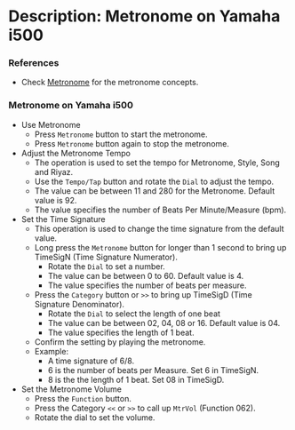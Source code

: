 # Description: Metronome on Yamaha i500

### References
* Check [Metronome](../theory/004-Metronome.md) for the metronome concepts.

### Metronome on Yamaha i500
* Use Metronome
    - Press `Metronome` button to start the metronome. 
    - Press `Metronome` button again to stop the metronome.
* Adjust the Metronome Tempo
    - The operation is used to set the tempo for Metronome, Style, Song and Riyaz.
    - Use the `Tempo/Tap` button and rotate the `Dial` to adjust the tempo.
    - The value can be between 11 and 280 for the Metronome. Default value is 92.
    - The value specifies the number of Beats Per Minute/Measure (bpm).    
* Set the Time Signature
    - This operation is used to change the time signature from the default value.
    - Long press the `Metronome` button for longer than 1 second to bring up TimeSigN (Time Signature Numerator).
        - Rotate the `Dial` to set a number.
        - The value can be between 0 to 60. Default value is 4.
        - The value specifies the number of beats per measure. 
    - Press the `Category` button or `>>` to bring up TimeSigD (Time Signature Denominator).
        - Rotate the `Dial` to select the length of one beat
        - The value can be between 02, 04, 08 or 16. Default value is 04. 
        - The value specifies the length of 1 beat.  
    - Confirm the setting by playing the metronome.
    - Example:
        - A time signature of 6/8. 
        - 6 is the number of beats per Measure. Set 6 in TimeSigN.
        - 8 is the the length of 1 beat. Set 08 in TimeSigD.
* Set the Metronome Volume
    - Press the `Function` button.
    - Press the Category `<<` or `>>` to call up `MtrVol` (Function 062).
    - Rotate the dial to set the volume.
